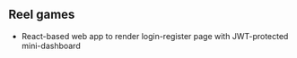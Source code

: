 
## Reel games

* React-based web app to render login-register page with JWT-protected mini-dashboard
